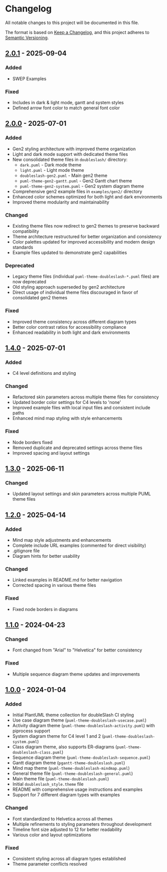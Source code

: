 # Changelog

<!-- markdownlint-disable MD024-->

All notable changes to this project will be documented in this file.

The format is based on [Keep a Changelog](https://keepachangelog.com/en/1.1.0/),
and this project adheres to [Semantic Versioning](https://semver.org/spec/v2.0.0.html).

<!-- changelog -->

## [2.0.1] - 2025-09-04

### Added

- SWEP Examples

### Fixed

- Includes in dark & light mode, gantt and system styles
- Defined arrow font color to match general font color

## [2.0.0] - 2025-07-01

### Added

- Gen2 styling architecture with improved theme organization
- Light and dark mode support with dedicated theme files
- New consolidated theme files in `doubleslash/` directory:
  - `dark.puml` - Dark mode theme
  - `light.puml` - Light mode theme  
  - `doubleslash-gen2.puml` - Main gen2 theme
  - `puml-theme-gen2-gantt.puml` - Gen2 Gantt chart theme
  - `puml-theme-gen2-system.puml` - Gen2 system diagram theme
- Comprehensive gen2 example files in `examples/gen2/` directory
- Enhanced color schemes optimized for both light and dark environments
- Improved theme modularity and maintainability

### Changed

- Existing theme files now redirect to gen2 themes to preserve backward compatibility
- Theme architecture restructured for better organization and consistency
- Color palettes updated for improved accessibility and modern design standards
- Example files updated to demonstrate gen2 capabilities

### Deprecated

- Legacy theme files (individual `puml-theme-doubleslash-*.puml` files) are now deprecated
- Old styling approach superseded by gen2 architecture
- Direct usage of individual theme files discouraged in favor of consolidated gen2 themes

### Fixed

- Improved theme consistency across different diagram types
- Better color contrast ratios for accessibility compliance
- Enhanced readability in both light and dark environments

## [1.4.0] - 2025-07-01

### Added

- C4 level definitions and styling

### Changed

- Refactored skin parameters across multiple theme files for consistency
- Updated border color settings for C4 levels to 'none'
- Improved example files with local input files and consistent include paths
- Enhanced mind map styling with style enhancements

### Fixed

- Node borders fixed
- Removed duplicate and deprecated settings across theme files
- Improved spacing and layout settings

## [1.3.0] - 2025-06-11

### Changed

- Updated layout settings and skin parameters across multiple PUML theme files

## [1.2.0] - 2025-04-14

### Added

- Mind map style adjustments and enhancements
- Complete include URL examples (commented for direct visibility)
- .gitignore file
- Diagram hints for better usability

### Changed

- Linked examples in README.md for better navigation
- Corrected spacing in various theme files

### Fixed

- Fixed node borders in diagrams

## [1.1.0] - 2024-04-23

### Changed

- Font changed from "Arial" to "Helvetica" for better consistency

### Fixed

- Multiple sequence diagram theme updates and improvements

## [1.0.0] - 2024-01-04

### Added

- Initial PlantUML theme collection for doubleSlash CI styling
- Use case diagram theme (`puml-theme-doubleslash-usecase.puml`)
- Activity diagram theme (`puml-theme-doubleslash-activity.puml`) with piprocess support
- System diagram theme for C4 level 1 and 2 (`puml-theme-doubleslash-system.puml`)
- Class diagram theme, also supports ER-diagrams (`puml-theme-doubleslash-class.puml`)
- Sequence diagram theme (`puml-theme-doubleslash-sequence.puml`)
- Gantt diagram theme (`pgantt-theme-doubleslash.puml`)
- Mind map theme (`puml-theme-doubleslash-mindmap.puml`)
- General theme file (`puml-theme-doubleslash-general.puml`)
- Main theme file (`puml-theme-doubleslash.puml`)
- Initial `doubleslash_style.theme` file
- README with comprehensive usage instructions and examples
- Support for 7 different diagram types with examples

### Changed

- Font standardized to Helvetica across all themes
- Multiple refinements to styling parameters throughout development
- Timeline font size adjusted to 12 for better readability
- Various color and layout optimizations

### Fixed

- Consistent styling across all diagram types established
- Theme parameter conflicts resolved

[Unreleased]: https://github.com/doubleSlashde/umltheme/compare/v2.0.1...HEAD
[2.0.1]: https://github.com/doubleSlashde/umltheme/compare/v2.0.0...v2.0.1
[2.0.0]: https://github.com/doubleSlashde/umltheme/compare/v1.4.0...v2.0.0
[1.4.0]: https://github.com/doubleSlashde/umltheme/compare/v1.3.0...v1.4.0
[1.3.0]: https://github.com/doubleSlashde/umltheme/compare/v1.2.0...v1.3.0
[1.2.0]: https://github.com/doubleSlashde/umltheme/compare/v1.1.0...v1.2.0
[1.1.0]: https://github.com/doubleSlashde/umltheme/compare/v1.0.0...v1.1.0
[1.0.0]: https://github.com/doubleSlashde/umltheme/releases/tag/v1.0.0
